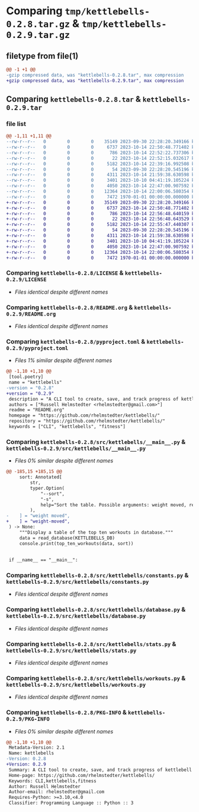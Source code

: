 # Comparing `tmp/kettlebells-0.2.8.tar.gz` & `tmp/kettlebells-0.2.9.tar.gz`

## filetype from file(1)

```diff
@@ -1 +1 @@
-gzip compressed data, was "kettlebells-0.2.8.tar", max compression
+gzip compressed data, was "kettlebells-0.2.9.tar", max compression
```

## Comparing `kettlebells-0.2.8.tar` & `kettlebells-0.2.9.tar`

### file list

```diff
@@ -1,11 +1,11 @@
--rw-r--r--   0        0        0    35149 2023-09-30 22:28:20.349166 kettlebells-0.2.8/LICENSE
--rw-r--r--   0        0        0     6737 2023-10-14 22:50:48.771402 kettlebells-0.2.8/README.org
--rw-r--r--   0        0        0      786 2023-10-14 22:52:22.737306 kettlebells-0.2.8/pyproject.toml
--rw-r--r--   0        0        0       22 2023-10-14 22:52:15.032617 kettlebells-0.2.8/src/kettlebells/__init__.py
--rw-r--r--   0        0        0     5182 2023-10-14 22:39:16.992508 kettlebells-0.2.8/src/kettlebells/__main__.py
--rw-r--r--   0        0        0       54 2023-09-30 22:28:20.545196 kettlebells-0.2.8/src/kettlebells/console.py
--rw-r--r--   0        0        0     4311 2023-10-14 21:59:38.630598 kettlebells-0.2.8/src/kettlebells/constants.py
--rw-r--r--   0        0        0     3401 2023-10-10 04:41:19.105224 kettlebells-0.2.8/src/kettlebells/database.py
--rw-r--r--   0        0        0     4050 2023-10-14 22:47:00.907592 kettlebells-0.2.8/src/kettlebells/stats.py
--rw-r--r--   0        0        0    12364 2023-10-14 22:00:06.580354 kettlebells-0.2.8/src/kettlebells/workouts.py
--rw-r--r--   0        0        0     7472 1970-01-01 00:00:00.000000 kettlebells-0.2.8/PKG-INFO
+-rw-r--r--   0        0        0    35149 2023-09-30 22:28:20.349166 kettlebells-0.2.9/LICENSE
+-rw-r--r--   0        0        0     6737 2023-10-14 22:50:48.771402 kettlebells-0.2.9/README.org
+-rw-r--r--   0        0        0      786 2023-10-14 22:56:48.640159 kettlebells-0.2.9/pyproject.toml
+-rw-r--r--   0        0        0       22 2023-10-14 22:56:48.643529 kettlebells-0.2.9/src/kettlebells/__init__.py
+-rw-r--r--   0        0        0     5182 2023-10-14 22:55:47.440307 kettlebells-0.2.9/src/kettlebells/__main__.py
+-rw-r--r--   0        0        0       54 2023-09-30 22:28:20.545196 kettlebells-0.2.9/src/kettlebells/console.py
+-rw-r--r--   0        0        0     4311 2023-10-14 21:59:38.630598 kettlebells-0.2.9/src/kettlebells/constants.py
+-rw-r--r--   0        0        0     3401 2023-10-10 04:41:19.105224 kettlebells-0.2.9/src/kettlebells/database.py
+-rw-r--r--   0        0        0     4050 2023-10-14 22:47:00.907592 kettlebells-0.2.9/src/kettlebells/stats.py
+-rw-r--r--   0        0        0    12364 2023-10-14 22:00:06.580354 kettlebells-0.2.9/src/kettlebells/workouts.py
+-rw-r--r--   0        0        0     7472 1970-01-01 00:00:00.000000 kettlebells-0.2.9/PKG-INFO
```

### Comparing `kettlebells-0.2.8/LICENSE` & `kettlebells-0.2.9/LICENSE`

 * *Files identical despite different names*

### Comparing `kettlebells-0.2.8/README.org` & `kettlebells-0.2.9/README.org`

 * *Files identical despite different names*

### Comparing `kettlebells-0.2.8/pyproject.toml` & `kettlebells-0.2.9/pyproject.toml`

 * *Files 1% similar despite different names*

```diff
@@ -1,10 +1,10 @@
 [tool.poetry]
 name = "kettlebells"
-version = "0.2.8"
+version = "0.2.9"
 description = "A CLI tool to create, save, and track progress of kettlebell workouts."
 authors = ["Russell Helmstedter <rhelmstedter@gmail.com>"]
 readme = "README.org"
 homepage = "https://github.com/rhelmstedter/kettlebells/"
 repository = "https://github.com/rhelmstedter/kettlebells/"
 keywords = ["CLI", "kettlebells", "fitness"]
```

### Comparing `kettlebells-0.2.8/src/kettlebells/__main__.py` & `kettlebells-0.2.9/src/kettlebells/__main__.py`

 * *Files 0% similar despite different names*

```diff
@@ -185,15 +185,15 @@
     sort: Annotated[
         str,
         typer.Option(
             "--sort",
             "-s",
             help="Sort the table. Possible arguments: weight moved, reps, density."
         ),
-    ] = "weight moved",
+    ] = "weight-moved",
 ) -> None:
     """Display a table of the top ten workouts in database."""
     data = read_database(KETTLEBELLS_DB)
     console.print(top_ten_workouts(data, sort))
 
 
 if __name__ == "__main__":
```

### Comparing `kettlebells-0.2.8/src/kettlebells/constants.py` & `kettlebells-0.2.9/src/kettlebells/constants.py`

 * *Files identical despite different names*

### Comparing `kettlebells-0.2.8/src/kettlebells/database.py` & `kettlebells-0.2.9/src/kettlebells/database.py`

 * *Files identical despite different names*

### Comparing `kettlebells-0.2.8/src/kettlebells/stats.py` & `kettlebells-0.2.9/src/kettlebells/stats.py`

 * *Files identical despite different names*

### Comparing `kettlebells-0.2.8/src/kettlebells/workouts.py` & `kettlebells-0.2.9/src/kettlebells/workouts.py`

 * *Files identical despite different names*

### Comparing `kettlebells-0.2.8/PKG-INFO` & `kettlebells-0.2.9/PKG-INFO`

 * *Files 0% similar despite different names*

```diff
@@ -1,10 +1,10 @@
 Metadata-Version: 2.1
 Name: kettlebells
-Version: 0.2.8
+Version: 0.2.9
 Summary: A CLI tool to create, save, and track progress of kettlebell workouts.
 Home-page: https://github.com/rhelmstedter/kettlebells/
 Keywords: CLI,kettlebells,fitness
 Author: Russell Helmstedter
 Author-email: rhelmstedter@gmail.com
 Requires-Python: >=3.10,<4.0
 Classifier: Programming Language :: Python :: 3
```

